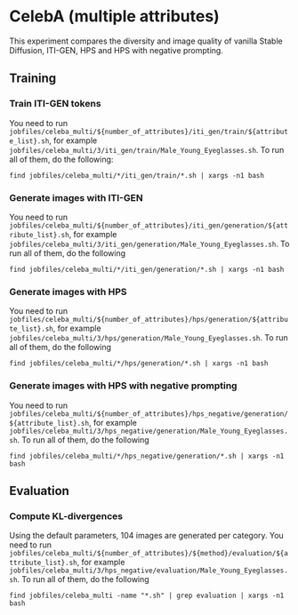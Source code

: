 
# CelebA (multiple attributes)
This experiment compares the diversity and image quality of vanilla Stable Diffusion, ITI-GEN, HPS and HPS with negative prompting.
## Training
### Train ITI-GEN tokens
You need to run `jobfiles/celeba_multi/${number_of_attributes}/iti_gen/train/${attribute_list}.sh`, for example `jobfiles/celeba_multi/3/iti_gen/train/Male_Young_Eyeglasses.sh`. To run all of them, do the following:
```shell
find jobfiles/celeba_multi/*/iti_gen/train/*.sh | xargs -n1 bash
```

### Generate images with ITI-GEN
You need to run `jobfiles/celeba_multi/${number_of_attributes}/iti_gen/generation/${attribute_list}.sh`, for example `jobfiles/celeba_multi/3/iti_gen/generation/Male_Young_Eyeglasses.sh`. To run all of them, do the following
```shell
find jobfiles/celeba_multi/*/iti_gen/generation/*.sh | xargs -n1 bash
```

### Generate images with HPS
You need to run `jobfiles/celeba_multi/${number_of_attributes}/hps/generation/${attribute_list}.sh`, for example `jobfiles/celeba_multi/3/hps/generation/Male_Young_Eyeglasses.sh`. To run all of them, do the following
```shell
find jobfiles/celeba_multi/*/hps/generation/*.sh | xargs -n1 bash
```

### Generate images with HPS with negative prompting
You need to run `jobfiles/celeba_multi/${number_of_attributes}/hps_negative/generation/${attribute_list}.sh`, for example `jobfiles/celeba_multi/3/hps_negative/generation/Male_Young_Eyeglasses.sh`. To run all of them, do the following
```shell
find jobfiles/celeba_multi/*/hps_negative/generation/*.sh | xargs -n1 bash
```

## Evaluation
### Compute KL-divergences
Using the default parameters, 104 images are generated per category.
You need to run `jobfiles/celeba_multi/${number_of_attributes}/${method}/evaluation/${attribute_list}.sh`, for example `jobfiles/celeba_multi/3/hps_negative/evaluation/Male_Young_Eyeglasses.sh`. To run all of them, do the following
```shell
find jobfiles/celeba_multi -name "*.sh" | grep evaluation | xargs -n1 bash
```
